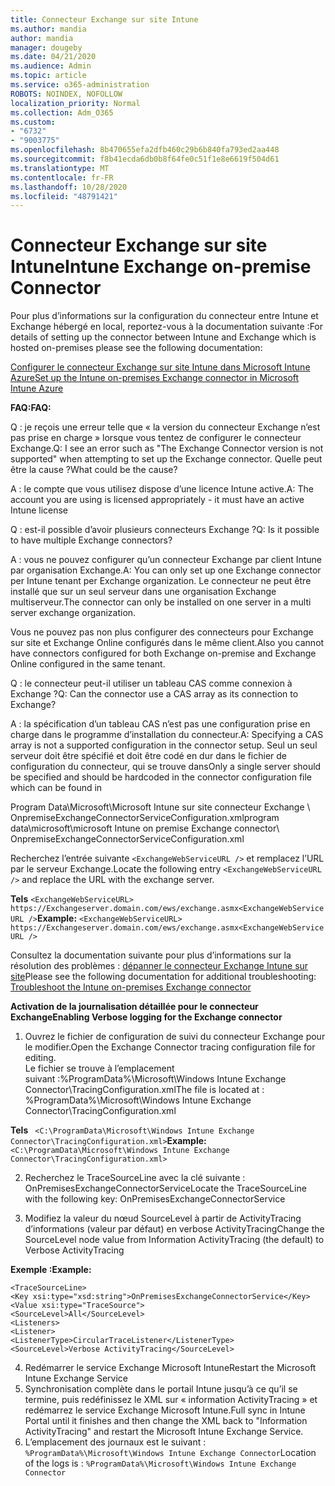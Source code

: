 ```yaml
---
title: Connecteur Exchange sur site Intune
ms.author: mandia
author: mandia
manager: dougeby
ms.date: 04/21/2020
ms.audience: Admin
ms.topic: article
ms.service: o365-administration
ROBOTS: NOINDEX, NOFOLLOW
localization_priority: Normal
ms.collection: Adm_O365
ms.custom:
- "6732"
- "9003775"
ms.openlocfilehash: 8b470655efa2dfb460c29b6b840fa793ed2aa448
ms.sourcegitcommit: f8b41ecda6db0b8f64fe0c51f1e8e6619f504d61
ms.translationtype: MT
ms.contentlocale: fr-FR
ms.lasthandoff: 10/28/2020
ms.locfileid: "48791421"
---
```

# <a name="intune-exchange-on-premise-connector"></a><span data-ttu-id="a7a82-102">Connecteur Exchange sur site Intune</span><span class="sxs-lookup"><span data-stu-id="a7a82-102">Intune Exchange on-premise Connector</span></span>

<span data-ttu-id="a7a82-103">Pour plus d’informations sur la configuration du connecteur entre Intune et Exchange hébergé en local, reportez-vous à la documentation suivante :</span><span class="sxs-lookup"><span data-stu-id="a7a82-103">For details of setting up the connector between Intune and Exchange which is hosted on-premises please see the following documentation:</span></span>

[<span data-ttu-id="a7a82-104">Configurer le connecteur Exchange sur site Intune dans Microsoft Intune Azure</span><span class="sxs-lookup"><span data-stu-id="a7a82-104">Set up the Intune on-premises Exchange connector in Microsoft Intune Azure</span></span>](https://docs.microsoft.com/intune/exchange-connector-install)

<span data-ttu-id="a7a82-105">**FAQ:**</span><span class="sxs-lookup"><span data-stu-id="a7a82-105">**FAQ:**</span></span>

<span data-ttu-id="a7a82-106">Q : je reçois une erreur telle que « la version du connecteur Exchange n’est pas prise en charge » lorsque vous tentez de configurer le connecteur Exchange.</span><span class="sxs-lookup"><span data-stu-id="a7a82-106">Q: I see an error such as "The Exchange Connector version is not supported" when attempting to set up the Exchange connector.</span></span> <span data-ttu-id="a7a82-107">Quelle peut être la cause ?</span><span class="sxs-lookup"><span data-stu-id="a7a82-107">What could be the cause?</span></span>

<span data-ttu-id="a7a82-108">A : le compte que vous utilisez dispose d’une licence Intune active.</span><span class="sxs-lookup"><span data-stu-id="a7a82-108">A: The account you are using is licensed appropriately - it must have an active Intune license</span></span>

<span data-ttu-id="a7a82-109">Q : est-il possible d’avoir plusieurs connecteurs Exchange ?</span><span class="sxs-lookup"><span data-stu-id="a7a82-109">Q: Is it possible to have multiple Exchange connectors?</span></span>

<span data-ttu-id="a7a82-110">A : vous ne pouvez configurer qu’un connecteur Exchange par client Intune par organisation Exchange.</span><span class="sxs-lookup"><span data-stu-id="a7a82-110">A: You can only set up one Exchange connector per Intune tenant per Exchange organization.</span></span> <span data-ttu-id="a7a82-111">Le connecteur ne peut être installé que sur un seul serveur dans une organisation Exchange multiserveur.</span><span class="sxs-lookup"><span data-stu-id="a7a82-111">The connector can only be installed on one server in a multi server exchange organization.</span></span>

<span data-ttu-id="a7a82-112">Vous ne pouvez pas non plus configurer des connecteurs pour Exchange sur site et Exchange Online configurés dans le même client.</span><span class="sxs-lookup"><span data-stu-id="a7a82-112">Also you cannot have connectors configured for both Exchange on-premise and Exchange Online configured in the same tenant.</span></span>

<span data-ttu-id="a7a82-113">Q : le connecteur peut-il utiliser un tableau CAS comme connexion à Exchange ?</span><span class="sxs-lookup"><span data-stu-id="a7a82-113">Q: Can the connector use a CAS array as its connection to Exchange?</span></span>

<span data-ttu-id="a7a82-114">A : la spécification d’un tableau CAS n’est pas une configuration prise en charge dans le programme d’installation du connecteur.</span><span class="sxs-lookup"><span data-stu-id="a7a82-114">A: Specifying a CAS array is not a supported configuration in the connector setup.</span></span> <span data-ttu-id="a7a82-115">Seul un seul serveur doit être spécifié et doit être codé en dur dans le fichier de configuration du connecteur, qui se trouve dans</span><span class="sxs-lookup"><span data-stu-id="a7a82-115">Only a single server should be specified and should be hardcoded in the connector configuration file which can be found in</span></span>

<span data-ttu-id="a7a82-116">Program Data\Microsoft\Microsoft Intune sur site connecteur Exchange \ OnpremiseExchangeConnectorServiceConfiguration.xml</span><span class="sxs-lookup"><span data-stu-id="a7a82-116">program data\microsoft\microsoft Intune on premise Exchange connector\ OnpremiseExchangeConnectorServiceConfiguration.xml</span></span>

<span data-ttu-id="a7a82-117">Recherchez l’entrée suivante ```<ExchangeWebServiceURL />``` et remplacez l’URL par le serveur Exchange.</span><span class="sxs-lookup"><span data-stu-id="a7a82-117">Locate the following entry ```<ExchangeWebServiceURL />``` and replace the URL with the exchange server.</span></span>

<span data-ttu-id="a7a82-118">**Tels**
```<ExchangeWebServiceURL> https://Exchangeserver.domain.com/ews/exchange.asmx<ExchangeWebServiceURL />```</span><span class="sxs-lookup"><span data-stu-id="a7a82-118">**Example:**
```<ExchangeWebServiceURL> https://Exchangeserver.domain.com/ews/exchange.asmx<ExchangeWebServiceURL />```</span></span>

<span data-ttu-id="a7a82-119">Consultez la documentation suivante pour plus d’informations sur la résolution des problèmes : [dépanner le connecteur Exchange Intune sur site](https://support.microsoft.com/help/4471887/troubleshooting-exchange-connector-in-microsoft-intune)</span><span class="sxs-lookup"><span data-stu-id="a7a82-119">Please see the following documentation for additional troubleshooting: [Troubleshoot the Intune on-premises Exchange connector](https://support.microsoft.com/help/4471887/troubleshooting-exchange-connector-in-microsoft-intune)</span></span>

<span data-ttu-id="a7a82-120">**Activation de la journalisation détaillée pour le connecteur Exchange**</span><span class="sxs-lookup"><span data-stu-id="a7a82-120">**Enabling Verbose logging for the Exchange connector**</span></span>

1. <span data-ttu-id="a7a82-121">Ouvrez le fichier de configuration de suivi du connecteur Exchange pour le modifier.</span><span class="sxs-lookup"><span data-stu-id="a7a82-121">Open the Exchange Connector tracing configuration file for editing.</span></span>  
<span data-ttu-id="a7a82-122">Le fichier se trouve à l’emplacement suivant :%ProgramData%\Microsoft\Windows Intune Exchange Connector\TracingConfiguration.xml</span><span class="sxs-lookup"><span data-stu-id="a7a82-122">The file is located at : %ProgramData%\Microsoft\Windows Intune Exchange Connector\TracingConfiguration.xml</span></span>  

<span data-ttu-id="a7a82-123">**Tels**
``` <C:\ProgramData\Microsoft\Windows Intune Exchange Connector\TracingConfiguration.xml>```</span><span class="sxs-lookup"><span data-stu-id="a7a82-123">**Example:**
``` <C:\ProgramData\Microsoft\Windows Intune Exchange Connector\TracingConfiguration.xml>```</span></span>
  
2. <span data-ttu-id="a7a82-124">Recherchez le TraceSourceLine avec la clé suivante : OnPremisesExchangeConnectorService</span><span class="sxs-lookup"><span data-stu-id="a7a82-124">Locate the TraceSourceLine with the following key: OnPremisesExchangeConnectorService</span></span>  
  
3. <span data-ttu-id="a7a82-125">Modifiez la valeur du nœud SourceLevel à partir de ActivityTracing d’informations (valeur par défaut) en verbose ActivityTracing</span><span class="sxs-lookup"><span data-stu-id="a7a82-125">Change the SourceLevel node value from Information ActivityTracing (the default) to Verbose ActivityTracing</span></span>  

<span data-ttu-id="a7a82-126">**Exemple :**</span><span class="sxs-lookup"><span data-stu-id="a7a82-126">**Example:**</span></span>
```
<TraceSourceLine>  
<Key xsi:type="xsd:string">OnPremisesExchangeConnectorService</Key>  
<Value xsi:type="TraceSource">  
<SourceLevel>All</SourceLevel>  
<Listeners>  
<Listener>  
<ListenerType>CircularTraceListener</ListenerType>
<SourceLevel>Verbose ActivityTracing</SourceLevel>
```
4. <span data-ttu-id="a7a82-127">Redémarrer le service Exchange Microsoft Intune</span><span class="sxs-lookup"><span data-stu-id="a7a82-127">Restart the Microsoft Intune Exchange Service</span></span>  
5. <span data-ttu-id="a7a82-128">Synchronisation complète dans le portail Intune jusqu’à ce qu’il se termine, puis redéfinissez le XML sur « information ActivityTracing » et redémarrez le service Exchange Microsoft Intune.</span><span class="sxs-lookup"><span data-stu-id="a7a82-128">Full sync in Intune Portal until it finishes and then change the XML back to "Information ActivityTracing" and restart the Microsoft Intune Exchange Service.</span></span>  
6. <span data-ttu-id="a7a82-129">L’emplacement des journaux est le suivant : `%ProgramData%\Microsoft\Windows Intune Exchange Connector`</span><span class="sxs-lookup"><span data-stu-id="a7a82-129">Location of the logs is : `%ProgramData%\Microsoft\Windows Intune Exchange Connector`</span></span>
